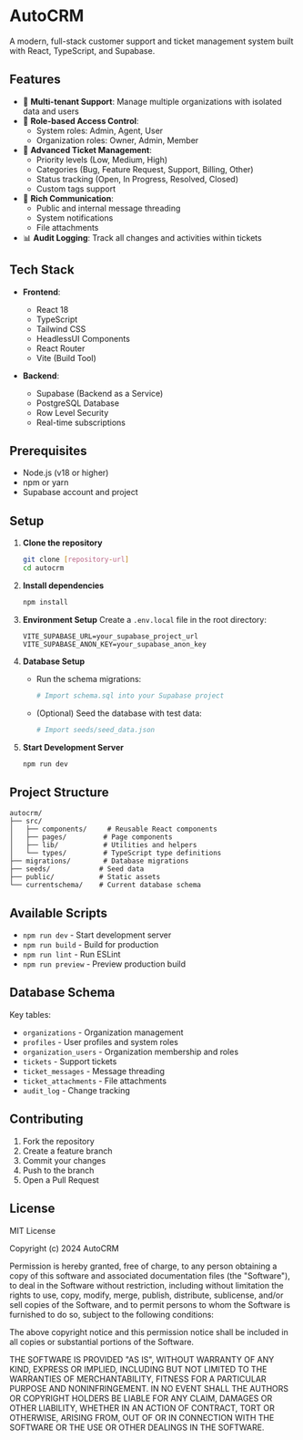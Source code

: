 # AutoCRM

A modern, full-stack customer support and ticket management system built with React, TypeScript, and Supabase.

## Features

- 🏢 **Multi-tenant Support**: Manage multiple organizations with isolated data and users
- 👥 **Role-based Access Control**: 
  - System roles: Admin, Agent, User
  - Organization roles: Owner, Admin, Member
- 🎫 **Advanced Ticket Management**:
  - Priority levels (Low, Medium, High)
  - Categories (Bug, Feature Request, Support, Billing, Other)
  - Status tracking (Open, In Progress, Resolved, Closed)
  - Custom tags support
- 💬 **Rich Communication**:
  - Public and internal message threading
  - System notifications
  - File attachments
- 📊 **Audit Logging**: Track all changes and activities within tickets

## Tech Stack

- **Frontend**:
  - React 18
  - TypeScript
  - Tailwind CSS
  - HeadlessUI Components
  - React Router
  - Vite (Build Tool)

- **Backend**:
  - Supabase (Backend as a Service)
  - PostgreSQL Database
  - Row Level Security
  - Real-time subscriptions

## Prerequisites

- Node.js (v18 or higher)
- npm or yarn
- Supabase account and project

## Setup

1. **Clone the repository**
   ```bash
   git clone [repository-url]
   cd autocrm
   ```

2. **Install dependencies**
   ```bash
   npm install
   ```

3. **Environment Setup**
   Create a `.env.local` file in the root directory:
   ```
   VITE_SUPABASE_URL=your_supabase_project_url
   VITE_SUPABASE_ANON_KEY=your_supabase_anon_key
   ```

4. **Database Setup**
   - Run the schema migrations:
     ```bash
     # Import schema.sql into your Supabase project
     ```
   - (Optional) Seed the database with test data:
     ```bash
     # Import seeds/seed_data.json
     ```

5. **Start Development Server**
   ```bash
   npm run dev
   ```

## Project Structure

```
autocrm/
├── src/
│   ├── components/     # Reusable React components
│   ├── pages/         # Page components
│   ├── lib/           # Utilities and helpers
│   └── types/         # TypeScript type definitions
├── migrations/        # Database migrations
├── seeds/            # Seed data
├── public/           # Static assets
└── currentschema/    # Current database schema
```

## Available Scripts

- `npm run dev` - Start development server
- `npm run build` - Build for production
- `npm run lint` - Run ESLint
- `npm run preview` - Preview production build

## Database Schema

Key tables:
- `organizations` - Organization management
- `profiles` - User profiles and system roles
- `organization_users` - Organization membership and roles
- `tickets` - Support tickets
- `ticket_messages` - Message threading
- `ticket_attachments` - File attachments
- `audit_log` - Change tracking

## Contributing

1. Fork the repository
2. Create a feature branch
3. Commit your changes
4. Push to the branch
5. Open a Pull Request

## License

MIT License

Copyright (c) 2024 AutoCRM

Permission is hereby granted, free of charge, to any person obtaining a copy
of this software and associated documentation files (the "Software"), to deal
in the Software without restriction, including without limitation the rights
to use, copy, modify, merge, publish, distribute, sublicense, and/or sell
copies of the Software, and to permit persons to whom the Software is
furnished to do so, subject to the following conditions:

The above copyright notice and this permission notice shall be included in all
copies or substantial portions of the Software.

THE SOFTWARE IS PROVIDED "AS IS", WITHOUT WARRANTY OF ANY KIND, EXPRESS OR
IMPLIED, INCLUDING BUT NOT LIMITED TO THE WARRANTIES OF MERCHANTABILITY,
FITNESS FOR A PARTICULAR PURPOSE AND NONINFRINGEMENT. IN NO EVENT SHALL THE
AUTHORS OR COPYRIGHT HOLDERS BE LIABLE FOR ANY CLAIM, DAMAGES OR OTHER
LIABILITY, WHETHER IN AN ACTION OF CONTRACT, TORT OR OTHERWISE, ARISING FROM,
OUT OF OR IN CONNECTION WITH THE SOFTWARE OR THE USE OR OTHER DEALINGS IN THE
SOFTWARE.